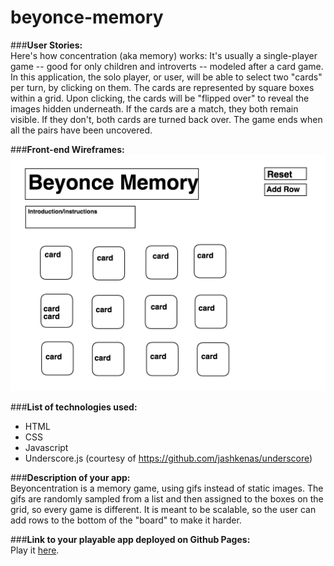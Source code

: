 # beyonce-memory

###**User Stories:**<br>
Here's how concentration (aka memory) works: It's usually a single-player game -- good for only children and introverts -- modeled after a card game. In this application, the solo player, or user, will be able to select two "cards" per turn, by clicking on them. The cards are represented by square boxes within a grid. Upon clicking, the cards will be "flipped over" to reveal the images hidden underneath. If the cards are a match, they both remain visible. If they don't, both cards are turned back over. The game ends when all the pairs have been uncovered. <br>

###**Front-end Wireframes:**<br>
![beyonce-memory-wireframe.png](./img/beyonce-memory-wireframe.png)

###**List of technologies used:**<br>
- HTML <br>
- CSS <br>
- Javascript <br>
- Underscore.js (courtesy of https://github.com/jashkenas/underscore)

###**Description of your app:**<br>
Beyoncentration is a memory game, using gifs instead of static images. The gifs are randomly sampled from a list and then assigned to the boxes on the grid, so every game is different. It is meant to be scalable, so the user can add rows to the bottom of the "board" to make it harder. <br>

###**Link to your playable app deployed on Github Pages:**<br>
Play it [here]().

